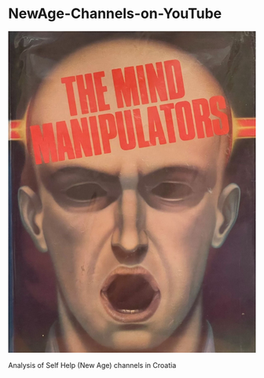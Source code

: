 # NewAge-Channels-on-YouTube

![Viz](photo.jpg)



Analysis of Self Help (New Age) channels in Croatia

